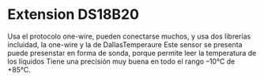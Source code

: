 # Extension DS18B20
Usa el protocolo one-wire, pueden conectarse muchos, y usa dos librerías incluidad, la one-wire y la de DallasTemperaure
Este sensor se presenta puede presenstar en forma de sonda, porque permite leer la temperatura de los líquidos
Tiene una precisión muy buena en todo el rango –10°C de +85°C.